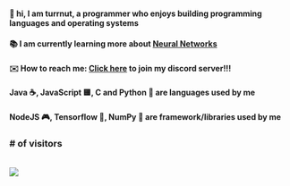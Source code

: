#### 👋 hi, I am turrnut, a programmer who enjoys building programming languages and operating systems
#### 📚 I am currently learning more about [Neural Networks](https://www.tensorflow.org/)
#### ✉️ How to reach me: [Click here](discord.gg/F8mpvVgjNs) to join my discord server!!!
#### Java ☕, JavaScript 🟨, C and Python 🐍 are languages used by me
#### NodeJS 🎮, Tensorflow 🧠, NumPy 🔢 are framework/libraries used by me

<p align="center"> 
  <h3># of visitors</h3><br>
  <img src="https://profile-counter.glitch.me/turrnut/count.svg" />
</p>
